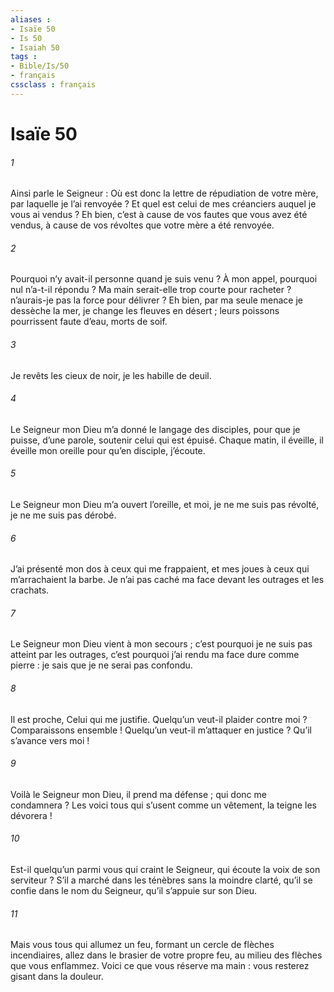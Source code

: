 ```yaml
---
aliases : 
- Isaïe 50
- Is 50
- Isaiah 50
tags : 
- Bible/Is/50
- français
cssclass : français
---
```


# Isaïe 50

###### 1
Ainsi parle le Seigneur :
Où est donc la lettre de répudiation de votre mère,
par laquelle je l’ai renvoyée ?
Et quel est celui de mes créanciers
auquel je vous ai vendus ?
Eh bien, c’est à cause de vos fautes
que vous avez été vendus,
à cause de vos révoltes
que votre mère a été renvoyée.
###### 2
Pourquoi n’y avait-il personne quand je suis venu ?
À mon appel, pourquoi nul n’a-t-il répondu ?
Ma main serait-elle trop courte pour racheter ?
n’aurais-je pas la force pour délivrer ?
Eh bien, par ma seule menace je dessèche la mer,
je change les fleuves en désert ;
leurs poissons pourrissent faute d’eau,
morts de soif.
###### 3
Je revêts les cieux de noir,
je les habille de deuil.
###### 4
Le Seigneur mon Dieu m’a donné le langage des disciples,
pour que je puisse, d’une parole,
soutenir celui qui est épuisé.
Chaque matin, il éveille,
il éveille mon oreille
pour qu’en disciple, j’écoute.
###### 5
Le Seigneur mon Dieu m’a ouvert l’oreille,
et moi, je ne me suis pas révolté,
je ne me suis pas dérobé.
###### 6
J’ai présenté mon dos à ceux qui me frappaient,
et mes joues à ceux qui m’arrachaient la barbe.
Je n’ai pas caché ma face devant les outrages et les crachats.
###### 7
Le Seigneur mon Dieu vient à mon secours ;
c’est pourquoi je ne suis pas atteint par les outrages,
c’est pourquoi j’ai rendu ma face dure comme pierre :
je sais que je ne serai pas confondu.
###### 8
Il est proche, Celui qui me justifie.
Quelqu’un veut-il plaider contre moi ?
Comparaissons ensemble !
Quelqu’un veut-il m’attaquer en justice ?
Qu’il s’avance vers moi !
###### 9
Voilà le Seigneur mon Dieu, il prend ma défense ;
qui donc me condamnera ?
Les voici tous qui s’usent comme un vêtement,
la teigne les dévorera !
###### 10
Est-il quelqu’un parmi vous qui craint le Seigneur,
qui écoute la voix de son serviteur ?
S’il a marché dans les ténèbres
sans la moindre clarté,
qu’il se confie dans le nom du Seigneur,
qu’il s’appuie sur son Dieu.
###### 11
Mais vous tous qui allumez un feu,
formant un cercle de flèches incendiaires,
allez dans le brasier de votre propre feu,
au milieu des flèches que vous enflammez.
Voici ce que vous réserve ma main :
vous resterez gisant dans la douleur.
